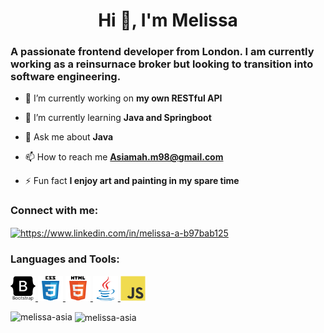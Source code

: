 <h1 align="center">Hi 👋, I'm Melissa</h1>
<h3 align="none">A passionate frontend developer from London. I am currently working as a reinsurnace broker but looking to transition into software engineering.
</h3>

- 🔭 I’m currently working on **my own RESTful API**

- 🌱 I’m currently learning **Java and Springboot**

- 💬 Ask me about **Java**

- 📫 How to reach me **Asiamah.m98@gmail.com**

- ⚡ Fun fact **I enjoy art and painting in my spare time**

<h3 align="left">Connect with me:</h3>
<p align="left">
<a href="https://linkedin.com/in/https://www.linkedin.com/in/melissa-a-b97bab125" target="blank"><img align="center" src="https://raw.githubusercontent.com/rahuldkjain/github-profile-readme-generator/master/src/images/icons/Social/linked-in-alt.svg" alt="https://www.linkedin.com/in/melissa-a-b97bab125" height="30" width="40" /></a>
</p>

<h3 align="left">Languages and Tools:</h3>
<p align="left"> <a href="https://getbootstrap.com" target="_blank" rel="noreferrer"> <img src="https://raw.githubusercontent.com/devicons/devicon/master/icons/bootstrap/bootstrap-plain-wordmark.svg" alt="bootstrap" width="40" height="40"/> </a> <a href="https://www.w3schools.com/css/" target="_blank" rel="noreferrer"> <img src="https://raw.githubusercontent.com/devicons/devicon/master/icons/css3/css3-original-wordmark.svg" alt="css3" width="40" height="40"/> </a> <a href="https://www.w3.org/html/" target="_blank" rel="noreferrer"> <img src="https://raw.githubusercontent.com/devicons/devicon/master/icons/html5/html5-original-wordmark.svg" alt="html5" width="40" height="40"/> </a> <a href="https://www.java.com" target="_blank" rel="noreferrer"> <img src="https://raw.githubusercontent.com/devicons/devicon/master/icons/java/java-original.svg" alt="java" width="40" height="40"/> </a> <a href="https://developer.mozilla.org/en-US/docs/Web/JavaScript" target="_blank" rel="noreferrer"> <img src="https://raw.githubusercontent.com/devicons/devicon/master/icons/javascript/javascript-original.svg" alt="javascript" width="40" height="40"/> </a> </p>

<p><img align="left" src="https://github-readme-stats.vercel.app/api/top-langs?username=melissa-asia&show_icons=true&theme=cobalt&title_color=ff00ff&bg_color=ffffff&locale=en&layout=compact" alt="melissa-asia" /></p>
<p>&nbsp;<img align="center" src="https://github-readme-stats.vercel.app/api?username=melissa-asia&show_icons=true&locale=en" alt="melissa-asia" /></p>

<!--
**Melissa-Asia/Melissa-Asia** is a ✨ _special_ ✨ repository because its `README.md` (this file) appears on your GitHub profile.
